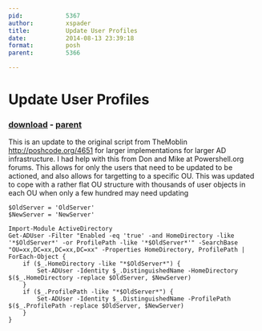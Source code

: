 ```yaml
---
pid:            5367
author:         xspader
title:          Update User Profiles
date:           2014-08-13 23:39:18
format:         posh
parent:         5366

---
```


# Update User Profiles

### [download](Scripts\5367.ps1) - [parent](Scripts\5366.md)

This is an update to the original script from TheMoblin http://poshcode.org/4651 for larger implementations for larger AD infrastructure. I had help with this from Don and Mike at Powershell.org forums.
This allows for only the users that need to be updated to be actioned, and also allows for targetting to a specific OU. This was updated to cope with a rather flat OU structure with thousands of user objects in each OU when only a few hundred may need updating


```posh
$OldServer = 'OldServer'
$NewServer = 'NewServer'
 
Import-Module ActiveDirectory
Get-ADUser -Filter "Enabled -eq 'true' -and HomeDirectory -like '*$OldServer*' -or ProfilePath -like '*$OldServer*'" -SearchBase "OU=xx,DC=xx,DC=xx,DC=xx" -Properties HomeDirectory, ProfilePath |
ForEach-Object {
    if ($_.HomeDirectory -like "*$OldServer*") {
        Set-ADUser -Identity $_.DistinguishedName -HomeDirectory $($_.HomeDirectory -replace $OldServer, $NewServer)
    }
    if ($_.ProfilePath -like "*$OldServer*") {
        Set-ADUser -Identity $_.DistinguishedName -ProfilePath $($_.ProfilePath -replace $OldServer, $NewServer)
    }
}
```
